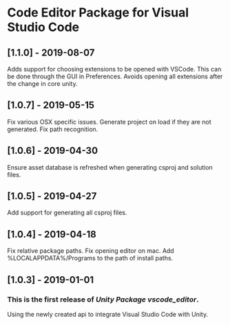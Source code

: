 # Code Editor Package for Visual Studio Code

## [1.1.0] - 2019-08-07

Adds support for choosing extensions to be opened with VSCode. This can be done through the GUI in Preferences.
Avoids opening all extensions after the change in core unity.


## [1.0.7] - 2019-05-15

Fix various OSX specific issues.
Generate project on load if they are not generated.
Fix path recognition.


## [1.0.6] - 2019-04-30

Ensure asset database is refreshed when generating csproj and solution files.

## [1.0.5] - 2019-04-27

Add support for generating all csproj files.

## [1.0.4] - 2019-04-18

Fix relative package paths.
Fix opening editor on mac.
Add %LOCALAPPDATA%/Programs to the path of install paths.

## [1.0.3] - 2019-01-01

### This is the first release of *Unity Package vscode_editor*.

Using the newly created api to integrate Visual Studio Code with Unity.
